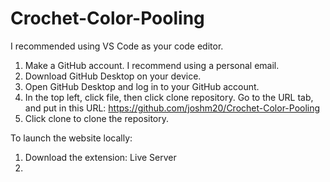 # Crochet-Color-Pooling
I recommended using VS Code as your code editor.

1. Make a GitHub account. I recommend using a personal email.
2. Download GitHub Desktop on your device.
3. Open GitHub Desktop and log in to your GitHub account.
4. In the top left, click file, then click clone repository. Go to the URL tab, and put in this URL: https://github.com/joshm20/Crochet-Color-Pooling
5. Click clone to clone the repository.


To launch the website locally:
1. Download the extension: Live Server
2. 